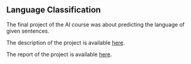 ## Language Classification
The final project of the AI course was about predicting the language of given sentences.

The description of the project is available [here](FinalProjAi.pdf).

The report of the project is available [here](report/report.pdf).